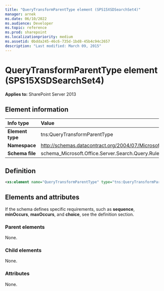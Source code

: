 ```yaml
---
title: "QueryTransformParentType element (SPS15XSDSearchSet4)"
manager: arnek
ms.date: 06/10/2022
ms.audience: Developer
ms.topic: reference
ms.prod: sharepoint
ms.localizationpriority: medium
ms.assetid: 0bdda245-46c6-735d-1bd8-45b4c94c2657
description: "Last modified: March 09, 2015"
---
```


# QueryTransformParentType element (SPS15XSDSearchSet4)

 
  
 **Applies to:** SharePoint Server 2013
  
## Element information

|Info type|Value|
|:-----|:-----|
|**Element type** <br/> |tns:QueryTransformParentType  <br/> |
|**Namespace** <br/> |http://schemas.datacontract.org/2004/07/Microsoft.Office.Server.Search.Query.Rules  <br/> |
|**Schema file** <br/> |schema_Microsoft.Office.Server.Search.Query.Rules.xsd  <br/> |
   
## Definition

```XML
<xs:element name="QueryTransformParentType" type="tns:QueryTransformParentType"></xs:element>

```

## Elements and attributes

If the schema defines specific requirements, such as **sequence**, **minOccurs**, **maxOccurs**, and **choice**, see the definition section. 
  
### Parent elements

None.
  
### Child elements

None.
  
### Attributes

None.
  

